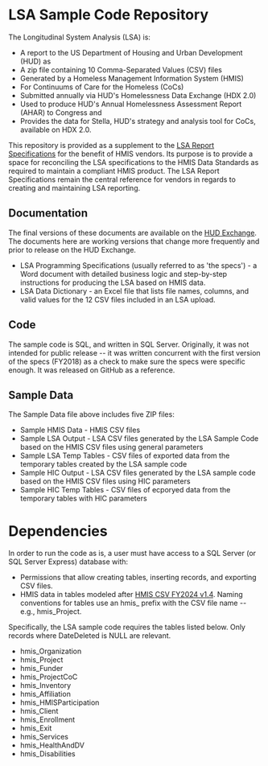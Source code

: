 
# LSA Sample Code Repository

The Longitudinal System Analysis (LSA) is:
* A report to the US Department of Housing and Urban Development (HUD) as 
* A zip file containing 10 Comma-Separated Values (CSV) files 
* Generated by a Homeless Management Information System (HMIS) 
* For Continuums of Care for the Homeless (CoCs) 
* Submitted annually via HUD's Homelessness Data Exchange (HDX 2.0) 
* Used to produce HUD's Annual Homelessness Assessment Report (AHAR) to Congress and
* Provides the data for Stella, HUD's strategy and analysis tool for CoCs, available on HDX 2.0.

This repository is provided as a supplement to the [LSA Report Specifications](https://www.hudexchange.info/resource/5726/lsa-report-specifications-and-tools/) for the benefit of HMIS vendors. Its purpose is to provide a space for reconciling the LSA specifications to the HMIS Data Standards as required to maintain a compliant HMIS product. The LSA Report Specifications remain the central reference for vendors in regards to creating and maintaining LSA reporting.

## Documentation
The final versions of these documents are available on the [HUD Exchange](https://www.hudexchange.info/resource/5726/lsa-report-specifications-and-tools/). The documents here are working versions that change more frequently and prior to release on the HUD Exchange.  
* LSA Programming Specifications (usually referred to as 'the specs') - a Word document with detailed business logic and step-by-step instructions for producing the LSA based on HMIS data. 
* LSA Data Dictionary - an Excel file that lists file names, columns, and valid values for the 12 CSV files included in an LSA upload.

## Code
The sample code is SQL, and written in SQL Server. Originally, it was not intended for public release -- it was written concurrent with the first version of the specs (FY2018) as a check to make sure the specs were specific enough. It was released on GitHub as a reference.  

## Sample Data
The Sample Data file above includes five ZIP files:  
* Sample HMIS Data - HMIS CSV files  
* Sample LSA Output - LSA CSV files generated by the LSA Sample Code based on the HMIS CSV files using general parameters
* Sample LSA Temp Tables - CSV files of exported data from the temporary tables created by the LSA sample code
* Sample HIC Output - LSA CSV files generated by the LSA sample code based on the HMIS CSV files using HIC parameters
* Sample HIC Temp Tables - CSV files of ecporyed data from the temporary tables with HIC parameters
# Dependencies
In order to run the code as is, a user must have access to a SQL Server (or SQL Server Express) database with:
* Permissions that allow creating tables, inserting records, and exporting CSV files.  
* HMIS data in tables modeled after [HMIS CSV FY2024 v1.4](https://files.hudexchange.info/resources/documents/HMIS-CSV-Format-Specifications-2024.pdf).  Naming conventions for tables use an hmis_ prefix with the CSV file name -- e.g., hmis_Project.

Specifically, the LSA sample code requires the tables listed below. Only records where DateDeleted is NULL are relevant.
* hmis_Organization
* hmis_Project
* hmis_Funder
* hmis_ProjectCoC
* hmis_Inventory
* hmis_Affiliation
* hmis_HMISParticipation
* hmis_Client
* hmis_Enrollment
* hmis_Exit
* hmis_Services
* hmis_HealthAndDV
* hmis_Disabilities



